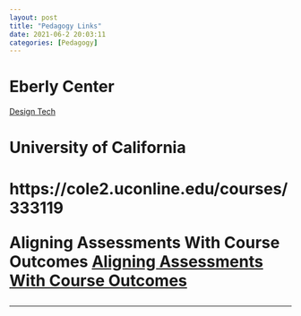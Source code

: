 ```yaml
---
layout: post
title: "Pedagogy Links"
date: 2021-06-2 20:03:11
categories: [Pedagogy]
---
```


<h1>Eberly Center</h1>
<a href="https://www.cmu.edu/teaching/index.html" target="blank" Teaching Excellence & Educational Innovation</a>

<a href="https://www.cmu.edu/teaching/designteach/design/learningobjectives.html">Design Tech</a>

<h1>University of California<h1>
https://cole2.uconline.edu/courses/333119

Aligning Assessments With Course Outcomes
<a href="https://acue.org/courses/modules/aligning-assessments-with-course-outcomes">Aligning Assessments With Course Outcomes</a>

---
